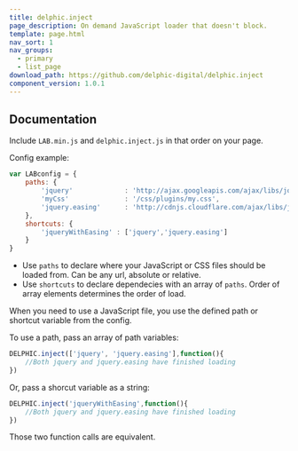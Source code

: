 ```yaml
---
title: delphic.inject
page_description: On demand JavaScript loader that doesn't block.
template: page.html
nav_sort: 1
nav_groups:
  - primary
  - list_page
download_path: https://github.com/delphic-digital/delphic.inject
component_version: 1.0.1
---
```


## Documentation

Include `LAB.min.js` and `delphic.inject.js` in that order on your page.

Config example:

```Javascript
var LABconfig = {
	paths: {
		'jquery'             : 'http://ajax.googleapis.com/ajax/libs/jquery/1.8.3/jquery.min.js',
		'myCss'              : '/css/plugins/my.css',
		'jquery.easing'      : 'http://cdnjs.cloudflare.com/ajax/libs/jquery-easing/1.3/jquery.easing.min.js'
	},
	shortcuts: {
		'jqueryWithEasing' : ['jquery','jquery.easing']
	}
}
```

* Use `paths` to declare where your JavaScript or CSS files should be loaded from. Can be any url, absolute or relative.
* Use `shortcuts` to declare dependecies with an array of `paths`. Order of array elements determines the order of load.

When you need to use a JavaScript file, you use the defined path or shortcut variable from the config.

To use a path, pass an array of path variables:

```Javascript
DELPHIC.inject(['jquery', 'jquery.easing'],function(){
	//Both jquery and jquery.easing have finished loading
})
```
Or, pass a shorcut variable as a string:

```Javascript
DELPHIC.inject('jqueryWithEasing',function(){
	//Both jquery and jquery.easing have finished loading
})
```

Those two function calls are equivalent.